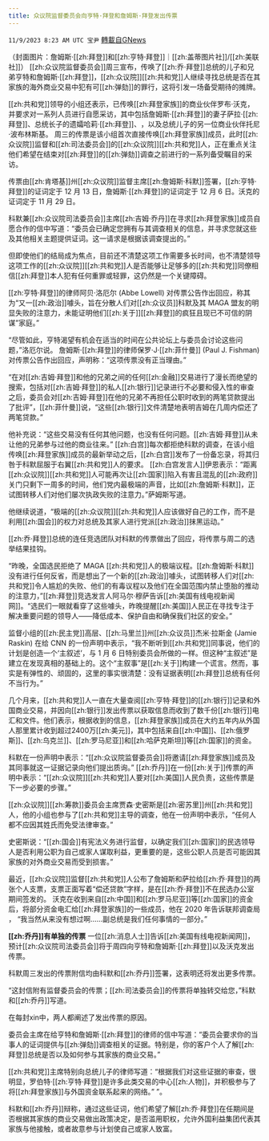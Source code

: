 ```yaml
---
title: 众议院监督委员会向亨特·拜登和詹姆斯·拜登发出传票
---
```

`11/9/2023 8:23 AM UTC 宝尹` [轉載自GNews](https://gnews.org/articles/1948171)

（封面图片：詹姆斯·[[zh:拜登]]和[[zh:亨特·拜登]]｜[[zh:盖蒂图片社]]/[[zh:美联社]]）
[[zh:众议院监督委员会]]周三宣布，传唤了[[zh:乔·拜登]]总统的儿子和兄弟亨特和詹姆斯·[[zh:拜登]]，[[zh:众议院]][[zh:共和党]]人继续寻找总统是否在其家族的海外商业交易中犯有可[[zh:弹劾]]的罪行，这将引发一场备受期待的摊牌。 

[[zh:共和党]]领导的小组还表示，已传唤[[zh:拜登家族]]的商业伙伴罗布·沃克，并要求对一系列人员进行自愿采访，其中包括詹姆斯·[[zh:拜登]]的妻子萨拉·[[zh:拜登]]、总统长子的遗孀哈莉·[[zh:拜登]]、​​​​​​​​​​​​​​​​​，以及总统儿子的另一位商业伙伴托尼·波布林斯基。
周三的传票是该小组首次直接传唤[[zh:拜登家族]]成员，此时[[zh:众议院]]监督和[[zh:司法委员会]]的[[zh:众议院]][[zh:共和党]]人，正在重点关注他们希望在结束对[[zh:拜登]]的[[zh:弹劾]]调查之前进行的一系列备受瞩目的采访。

传票由[[zh:肯塔基]]州[[zh:众议院]]监督主席[[zh:詹姆斯·科默]]签署，[[zh:亨特·拜登]]的证词定于 12 月 13 日，詹姆斯·[[zh:拜登]]的证词定于 12 月 6 日。沃克的证词定于 11 月 29 日。

科默兼[[zh:众议院司法委员会]]主席[[zh:吉姆·乔丹]]在寻求[[zh:拜登家族]]成员自愿合作的信中写道：“委员会已确定您拥有与其调查相关的信息，并寻求您就这些及其他相关主题提供证词。这一请求是根据该调查提出的。”


但即使他们的结局成为焦点，目前还不清楚这项工作需要多长时间，也不清楚领导这项工作的[[zh:众议院]][[zh:共和党]]人是否能够让足够多的[[zh:共和党]]同僚相信[[zh:拜登]]本人犯有任何重罪或轻罪，这仍然是一个关键障碍。

[[zh:亨特·拜登]]的律师阿贝·洛厄尔 (Abbe Lowell) 对传票公告作出回应，称其为“又一[[zh:政治]]噱头，旨在分散人们对[[zh:众议员]]科默及其 MAGA 盟友的明显失败的注意力，未能证明他们[[zh:关于]][[zh:拜登]]的疯狂且现已不可信的阴谋”家庭。”

“尽管如此，亨特渴望有机会在适当的时间在公共论坛上与委员会讨论这些问题，”洛厄尔说。
詹姆斯·[[zh:拜登]]的律师保罗·J·[[zh:菲什曼]] (Paul J. Fishman) 对传票公告作出回应，声明称：“这项传票没有正当理由。”

“在对[[zh:吉姆·拜登]]和他的兄弟之间的任何[[zh:金融]]交易进行了漫长而绝望的搜索，包括对[[zh:吉姆·拜登]]的私人[[zh:银行]]记录进行不必要和侵入性的审查之后，委员会对[[zh:吉姆·拜登]]在他的兄弟不再担任公职时收到的两笔贷款提出了批评”，[[zh:菲什曼]]说，“这些[[zh:银行]]文件清楚地表明吉姆在几周内偿还了两笔贷款。”

他补充说：“这些交易没有任何其他问题，也没有任何问题。[[zh:吉姆·拜登]]从未让他的兄弟参与过他的商业往来。”
[[zh:白宫]]每次都拒绝科默的调查，在该小组传唤[[zh:拜登家族]]成员的最新举动之后，[[zh:白宫]]发布了一份备忘录，将其归咎于科默屈服于右翼[[zh:共和党]]人的要求。
[[zh:白宫发言人]]伊恩表示：“距离[[zh:众议院]][[zh:共和党]]人可能再次让[[zh:国家]]陷入有害且混乱的[[zh:政府]]关门只剩下一周多的时间，他们党内最极端的声音，比如[[zh:詹姆斯·科默]]，正试图转移人们对他们屡次执政失败的注意力。”萨姆斯写道。

他继续说道，“极端的[[zh:众议院]][[zh:共和党]]人应该做好自己的工作，而不是利用[[zh:国会]]的权力对总统及其家人进行党派[[zh:政治]]抹黑运动。”

[[zh:乔·拜登]]总统的连任竞选团队对科默的传票做出了回应，将传票与周二的选举结果挂钩。

“昨晚，全国选民拒绝了 MAGA [[zh:共和党]]人的极端议程。[[zh:詹姆斯·科默]]没有进行任何反省，而是想出了一个新的[[zh:政治]]噱头，试图转移人们对[[zh:共和党]]令人尴尬的失败、他们的有毒议程以及他们在全国范围内禁止堕胎的推动的注意力，”[[zh:拜登]]竞选发言人阿马尔·穆萨告诉[[zh:美国有线电视新闻网]]。“选民们一眼就看穿了这些噱头，昨晚提醒[[zh:美国]]人民正在寻找专注于解决重要问题的领导人——降低成本、保护自由和确保我们社区的安全。”

监督小组的[[zh:民主党]]高层、[[zh:马里兰]]州[[zh:众议员]]杰米·拉斯金 (Jamie Raskin) 在给 CNN 的一份声明中表示，“我不断听到[[zh:共和党]]同事说，他们的计划是创造一个‘主叙述’，与 1 月 6 日特别委员会所做的一样。但这种“主叙述”是建立在发现真相的基础上的。这个“主叙事”是[[zh:关于]]构建一个谎言。然而，事实是有弹性的、顽固的，这里的事实很清楚：没有证据表明[[zh:拜登]]总统有任何不当行为。”

几个月来，[[zh:共和党]]人一直在大量查阅[[zh:亨特·拜登]]的[[zh:银行]]记录和外国商业交易，并因向[[zh:银行]]发出传票以获取信息而收到了数千份[[zh:银行]]电汇和文件。他们表示，根据收到的信息，[[zh:拜登家族]]成员在大约五年内从外国人那里累计收到超过2400万[[zh:美元]]，其中包括来自[[zh:中国]]、[[zh:俄罗斯]]、[[zh:乌克兰]]、[[zh:罗马尼亚]]和[[zh:哈萨克斯坦]]等[[zh:国家]]的资金。

科默在一份声明中表示：“[[zh:众议院监督委员会]]将邀请[[zh:拜登家族]]成员及其同事就这一证据记录向他们提出质询。”
[[zh:乔丹]]在一份[[zh:关于]]传票的声明中表示：“[[zh:众议院]][[zh:共和党]]人要对[[zh:美国]]人民负责，这些传票是下一步必要的步骤。”

[[zh:众议院]][[zh:筹款]]委员会主席贾森·史密斯是[[zh:密苏里]]州[[zh:共和党]]人，他的小组也参与了[[zh:共和党]]主导的调查，他在一份声明中表示，“任何人都不应因其姓氏而免受法律审查。”

史密斯说：“[[zh:国会]]有宪法义务进行监督，以确定我们[[zh:国家]]的民选领导人是否利用公职为自己或家人谋取利益，更重要的是，这些公职人员是否可能因其家族的对外商业交易而受到损害。”

最近，[[zh:众议院]]监督[[zh:共和党]]人公布了詹姆斯和萨拉给[[zh:乔·拜登]]的两张个人支票，支票正面写着“偿还贷款”字样，是在[[zh:乔·拜登]]不在民选办公室期间签发的。
沃克在收到来自[[zh:中国]]和[[zh:罗马尼亚]]等[[zh:国家]]的资金后，将部分资金电汇给[[zh:拜登家族]]的一些成员，他在 2020 年告诉联邦调查局 ，  “我当然从来没有想过啊……副总统是我们任何事情的一部分。”

**[[zh:乔丹]]有单独的传票**
一位[[zh:消息人士]]告诉[[zh:美国有线电视新闻网]]，预计[[zh:众议院司法委员会]]将于周四向亨特和詹姆斯·[[zh:拜登]]以及沃克发出传票。

科默周三发出的传票附信均由科默和[[zh:乔丹]]签署，这表明还将发出更多传票。

“这封信附有监督委员会的传票；[[zh:司法委员会]]的传票将单独转交给您，”科默和[[zh:乔丹]]写道。

在每封xin中，两人都阐述了发出传票的原因。

委员会主席在给亨特和詹姆斯·[[zh:拜登]]的律师的信中写道：“委员会要求你的当事人的证词提供与[[zh:弹劾]]调查相关的证据。特别是，你的客户个人了解[[zh:拜登]]总统是否以及如何参与其家族的商业交易。”

[[zh:共和党]]主席特别向总统儿子的律师写道：“根据我们对这些证据的审查，很明显，罗伯特·[[zh:亨特·拜登]]是许多此类交易的中心[[zh:人物]]，并积极参与了将[[zh:拜登家族]]与外国资金联系起来的网络。” ”。

科默和[[zh:乔丹]]辩称，通过这些证词，他们希望了解[[zh:乔·拜登]]在任期间是否根据其家族的商业交易做出政策决定，是否滥用职权，允许外国利益集团代表其家族与他接触，或者故意参与计划使自己或家人致富。
